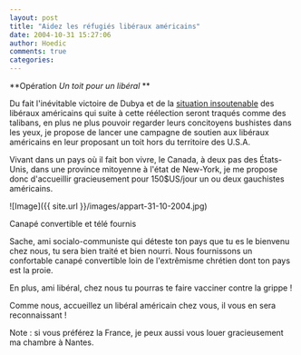```yaml
---
layout: post
title: "Aidez les réfugiés libéraux américains"
date: 2004-10-31 15:27:06
author: Hoedic
comments: true
categories: 
---
```



**Opération *Un toit pour un libéral* **

Du fait l'inévitable victoire de Dubya et de la [situation insoutenable](http://embruns.net/logbook/2004/10/31.html#001619) des libéraux américains qui suite à cette réélection seront traqués comme des talibans, en plus ne plus pouvoir regarder leurs concitoyens bushistes dans les yeux, je propose de lancer une campagne de soutien aux libéraux américains en leur proposant un toit hors du territoire des U.S.A.

Vivant dans un pays où il fait bon vivre, le Canada, à deux pas des États-Unis, dans une province mitoyenne à l'état de New-York, je me propose donc d'accueillir gracieusement pour 150$US/jour un ou deux gauchistes américains.

![Image]({{ site.url }}/images/appart-31-10-2004.jpg)
<div class="photoattrib">Canapé convertible et télé fournis</div>



Sache, ami socialo-communiste qui déteste ton pays que tu es le bienvenu chez nous, tu sera bien traité et bien nourri. Nous fournissons un confortable canapé convertible loin de l'extrêmisme chrétien dont ton pays est la proie.

En plus, ami libéral, chez nous tu pourras te faire vacciner contre la grippe !

Comme nous, accueillez un libéral américain chez vous, il vous en sera reconnaissant !

Note : si vous préférez la France, je peux aussi vous louer gracieusement ma chambre à Nantes.